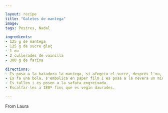 ```yaml
---

layout: recipe
title: "Galetes de mantega"
image: 
tags: Postres, Nadal

ingredients:
- 125 g de mantega
- 125 g de sucre glaç
- 1 ou
- 2 cullerades de vainilla
- 300 g de farina

directions:
- Es posa a la batadora la mantega, si afegeix el sucre, després l'ou, l'essència i poc a poc la farina i un pensament de sal.
- Es fa una bola, s'embolica en paper film i es posa a la nevera un mínim de dues hores.
- Es tallen i es posen a la safata engreixada.
- Escalfar-les a 180º fins que es vegin daurades.

---
```


From Laura
